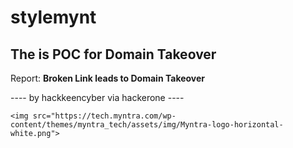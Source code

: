 # stylemynt
  <html>
  <head>
    <title>Myntra Security</title>
  </head>
   <body>
     <h2> The is POC for Domain Takeover</h2>
     <p>Report: <b> Broken Link leads to Domain Takeover </b></p>
     <p> ---- by hackkeencyber via hackerone ----</p>
     
    <img src="https://tech.myntra.com/wp-content/themes/myntra_tech/assets/img/Myntra-logo-horizontal-white.png">    
  </body>
</html>
   
